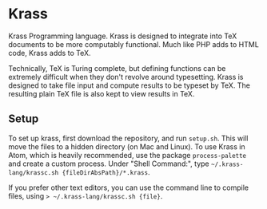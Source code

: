 # Krass

Krass Programming language. Krass is designed to integrate into TeX documents to be more computably functional. Much like PHP adds to HTML code, Krass adds to TeX. 

Technically, TeX is Turing complete, but defining functions can be extremely difficult when they don't revolve around typesetting. Krass is designed to take file input and compute results to be typeset by TeX. The resulting plain TeX file is also kept to view results in TeX. 

## Setup

To set up krass, first download the repository, and run `setup.sh`. This will move the files to a hidden directory (on Mac and Linux). To use Krass in Atom, which is heavily recommended, use the package `process-palette` and create a custom process. Under "Shell Command:", type `~/.krass-lang/krassc.sh {fileDirAbsPath}/*.krass`.

If you prefer other text editors, you can use the command line to compile files, using `> ~/.krass-lang/krassc.sh {file}`.

